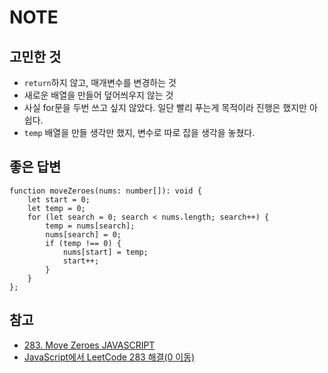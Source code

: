 # NOTE
## 고민한 것
- `return`하지 않고, 매개변수를 변경하는 것
- 새로운 배열을 만들어 덮어씌우지 않는 것
- 사실 for문을 두번 쓰고 싶지 않았다. 일단 빨리 푸는게 목적이라 진행은 했지만 아쉽다.
- `temp` 배열을 만들 생각만 했지, 변수로 따로 잡을 생각을 놓쳤다.

## 좋은 답변
```
function moveZeroes(nums: number[]): void {
    let start = 0;
    let temp = 0;
    for (let search = 0; search < nums.length; search++) {
        temp = nums[search];
        nums[search] = 0;
        if (temp !== 0) {
            nums[start] = temp;
            start++;
        }
    }
};
```

## 참고
- [283. Move Zeroes JAVASCRIPT](https://www.youtube.com/watch?v=CKqh1MD2n-E)
- [JavaScript에서 LeetCode 283 해결(0 이동)](https://www.youtube.com/watch?v=vP8-eaIo3is)
